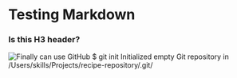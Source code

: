 # Testing Markdown
### Is this H3 header?
![Finally can use GitHub](https://images.theconversation.com/files/38926/original/5cwx89t4-1389586191.jpg?ixlib=rb-1.1.0&q=45&auto=format&w=926&fit=clip)
$ git init
Initialized empty Git repository in /Users/skills/Projects/recipe-repository/.git/
